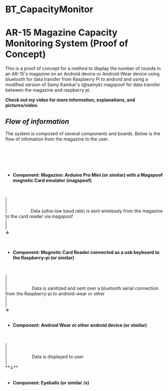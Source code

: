 # BT_CapacityMonitor

AR-15 Magazine Capacity Monitoring System (Proof of Concept)
==============

This is a proof of concept for a method to display the number of rounds in an AR-15's magazine on an Android device or Android-Wear device using bluetooth for data transfer from Raspberry Pi to android and using a modified version of Samy Kamkar's (@samyk) magspoof for data transfer between the magazine and raspberry pi.

**Check out my video for more information, explanations, and pictures/video.**


*Flow of information*
--------------
The system is composed of several components and boards.
Below is the flow of infomation from the magazine to the user.

<br><br><br><br>
- **Component: Magazine: Arduino Pro Mini (or similar) with a Magspoof magnetic Card emulator (magspoof)**
<br>

|<br>
|<br>
|      &nbsp;&nbsp;&nbsp;&nbsp;&nbsp;&nbsp;&nbsp;&nbsp;&nbsp;&nbsp;&nbsp;&nbsp;&nbsp;&nbsp;&nbsp;&nbsp;&nbsp;&nbsp;Data (ultra-low baud rate) is sent wirelessly from the magazine to the card reader via magspoof <br>
|<br>
|<br>
**↓**      

<br>

- **Component: Magnetic Card Reader connected as a usb keyboard to the Raspberry-pi (or similar)**

<br>

|<br>
|<br>
|    &nbsp;&nbsp;&nbsp;&nbsp;&nbsp;&nbsp;&nbsp;&nbsp;&nbsp;&nbsp;&nbsp;&nbsp;&nbsp;&nbsp;&nbsp;&nbsp;&nbsp;&nbsp;     Data is sanitized and sent over a bluetooth serial connection from the Raspberry-pi to android-wear or other
<br>
|<br>
|<br>
**↓**      
<br>

- **Component: Android Wear or other android device (or similar)**
<br>
<br>
| <br>
|<br>
|         &nbsp;&nbsp;&nbsp;&nbsp;&nbsp;&nbsp;&nbsp;&nbsp;&nbsp;&nbsp;&nbsp;&nbsp;&nbsp;&nbsp;&nbsp;&nbsp;&nbsp;&nbsp; Data is displayed to user
<br>
|<br>
**↓** <br>
<br> 
  
- **Component: Eyeballs (or similar /s)**

